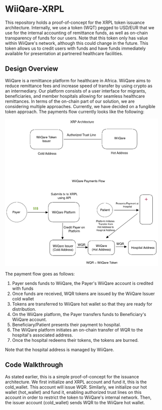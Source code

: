 # WiiQare-XRPL
This repository holds a proof-of-concept for the XRPL token issuance architecture. Internally, we use a token (WQT) pegged to USD/EUR that we use for the internal accounting of remittance funds, as well as on-chain transparency of funds for our users. Note that this token only has value within WiiQare's network, although this could change in the future. This token allows us to credit users with funds and have funds immediately available for presentation at partnered healthcare facilities. 

## Design Overview
WiiQare is a remittance platform for healthcare in Africa. WiiQare aims to reduce remittance fees and increase speed of transfer by using crypto as an intermediary. Our platform consists of a user interface for migrants, beneficiaries, and member hospitals allowing for seamless healthcare remittances. In terms of the on-chain part of our solution, we are considering multiple approaches. Currently, we have decided on a fungible token approach. 
The payments flow currently looks like the following:

![XRPL Architecture and Payments Flow](xrpl-architecture.png)

The payment flow goes as follows:
1. Payer sends funds to WiiQare, the Payer's WiiQare account is credited with funds
2. Once funds are received, WQR tokens are issued by the WiiQare Issuer cold wallet
3. Tokens are transferred to WiiQare hot wallet so that they are ready for distribution.
4. On the WiiQare platform, the Payer transfers funds to Beneficiary's WiiQare account.
5. Beneficiary/Patient presents their payment to hospital.
6. The WiiQare platform initiates an on-chain transfer of WQR to the hospital's associated address.
7. Once the hospital redeems their tokens, the tokens are burned.

Note that the hospital address is managed by WiiQare. 


## Code Walkthrough

As stated earlier, this is a simple proof-of-concept for the issuance architecture. We first initialize and XRPL account and fund it, this is the cold_wallet. This account will issue WQR. Similarly, we initialize our hot wallet (hot_wallet) and fund it, enabling authorized trust lines on this account in order to restrict the token to WiiQare's internal network. Then, the issuer account (cold_wallet) sends WQR to the WiiQare hot wallet. 

